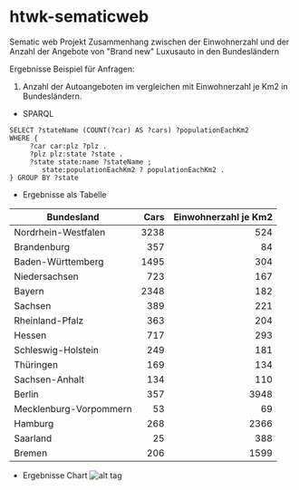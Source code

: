 # htwk-sematicweb
Sematic web Projekt
Zusammenhang zwischen der Einwohnerzahl und der Anzahl der Angebote von "Brand new" Luxusauto in den Bundesländern

Ergebnisse Beispiel für Anfragen:
1. Anzahl der Autoangeboten im vergleichen mit Einwohnerzahl je Km2 in Bundesländern.
* SPARQL
```sparql
SELECT ?stateName (COUNT(?car) AS ?cars) ?populationEachKm2 
WHERE {
     ?car car:plz ?plz .
     ?plz plz:state ?state .
     ?state state:name ?stateName ;
     	state:populationEachKm2 ? populationEachKm2 .
} GROUP BY ?state
```

* Ergebnisse als Tabelle

| Bundesland | Cars | Einwohnerzahl je Km2 |
|------------|-------------:|-------------:|
Nordrhein-Westfalen | 3238 | 524
Brandenburg | 357 | 84
Baden-Württemberg | 1495 | 304
Niedersachsen | 723 | 167
Bayern | 2348 | 182
Sachsen | 389 | 221
Rheinland-Pfalz | 363 | 204
Hessen | 717 | 293
Schleswig-Holstein | 249 | 181
Thüringen | 169 | 134
Sachsen-Anhalt | 134 | 110
Berlin | 357 | 3948
Mecklenburg-Vorpommern | 53 | 69
Hamburg | 268 | 2366
Saarland | 25 | 388
Bremen | 206 | 1599

* Ergebnisse Chart
![alt tag](https://raw.https://github.com/qnguyenl/htwk-sematicweb/master/data/result/chart2.png)
